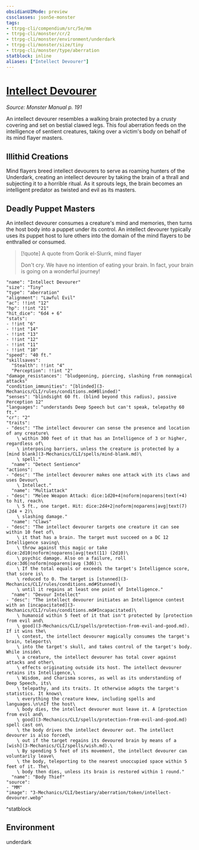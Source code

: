 ```yaml
---
obsidianUIMode: preview
cssclasses: json5e-monster
tags:
- ttrpg-cli/compendium/src/5e/mm
- ttrpg-cli/monster/cr/2
- ttrpg-cli/monster/environment/underdark
- ttrpg-cli/monster/size/tiny
- ttrpg-cli/monster/type/aberration
statblock: inline
aliases: ["Intellect Devourer"]
---
```

# [Intellect Devourer](3-Mechanics\CLI\bestiary\aberration/intellect-devourer.md)
*Source: Monster Manual p. 191*  

An intellect devourer resembles a walking brain protected by a crusty covering and set on bestial clawed legs. This foul aberration feeds on the intelligence of sentient creatures, taking over a victim's body on behalf of its mind flayer masters.

## Illithid Creations

Mind flayers breed intellect devourers to serve as roaming hunters of the Underdark, creating an intellect devourer by taking the brain of a thrall and subjecting it to a horrible ritual. As it sprouts legs, the brain becomes an intelligent predator as twisted and evil as its masters.

## Deadly Puppet Masters

An intellect devourer consumes a creature's mind and memories, then turns the host body into a puppet under its control. An intellect devourer typically uses its puppet host to lure others into the domain of the mind flayers to be enthralled or consumed.

> [!quote] A quote from Qorik el-Slurrk, mind flayer  
> 
> Don't cry. We have no intention of eating your brain. In fact, your brain is going on a wonderful journey!


```statblock
"name": "Intellect Devourer"
"size": "Tiny"
"type": "aberration"
"alignment": "Lawful Evil"
"ac": !!int "12"
"hp": !!int "21"
"hit_dice": "6d4 + 6"
"stats":
- !!int "6"
- !!int "14"
- !!int "13"
- !!int "12"
- !!int "11"
- !!int "10"
"speed": "40 ft."
"skillsaves":
  "Stealth": !!int "4"
  "Perception": !!int "2"
"damage_resistances": "bludgeoning, piercing, slashing from nonmagical attacks"
"condition_immunities": "[blinded](3-Mechanics/CLI/rules/conditions.md#Blinded)"
"senses": "blindsight 60 ft. (blind beyond this radius), passive Perception 12"
"languages": "understands Deep Speech but can't speak, telepathy 60 ft."
"cr": "2"
"traits":
- "desc": "The intellect devourer can sense the presence and location of any creature\
    \ within 300 feet of it that has an Intelligence of 3 or higher, regardless of\
    \ interposing barriers, unless the creature is protected by a [mind blank](3-Mechanics/CLI/spells/mind-blank.md)\
    \ spell."
  "name": "Detect Sentience"
"actions":
- "desc": "The intellect devourer makes one attack with its claws and uses Devour\
    \ Intellect."
  "name": "Multiattack"
- "desc": "Melee Weapon Attack: dice:1d20+4|noform|noparens|text(+4) to hit, reach\
    \ 5 ft., one target. Hit: dice:2d4+2|noform|noparens|avg|text(7) (2d4 + 2)\
    \ slashing damage."
  "name": "Claws"
- "desc": "The intellect devourer targets one creature it can see within 10 feet of\
    \ it that has a brain. The target must succeed on a DC 12 Intelligence saving\
    \ throw against this magic or take dice:2d10|noform|noparens|avg|text(11) (2d10)\
    \ psychic damage. Also on a failure, roll dice:3d6|noform|noparens|avg (3d6):\
    \ If the total equals or exceeds the target's Intelligence score, that score is\
    \ reduced to 0. The target is [stunned](3-Mechanics/CLI/rules/conditions.md#Stunned)\
    \ until it regains at least one point of Intelligence."
  "name": "Devour Intellect"
- "desc": "The intellect devourer initiates an Intelligence contest with an [incapacitated](3-Mechanics/CLI/rules/conditions.md#Incapacitated)\
    \ humanoid within 5 feet of it that isn't protected by [protection from evil and\
    \ good](3-Mechanics/CLI/spells/protection-from-evil-and-good.md). If it wins the\
    \ contest, the intellect devourer magically consumes the target's brain, teleports\
    \ into the target's skull, and takes control of the target's body. While inside\
    \ a creature, the intellect devourer has total cover against attacks and other\
    \ effects originating outside its host. The intellect devourer retains its Intelligence,\
    \ Wisdom, and Charisma scores, as well as its understanding of Deep Speech, its\
    \ telepathy, and its traits. It otherwise adopts the target's statistics. It knows\
    \ everything the creature knew, including spells and languages.\n\nIf the host\
    \ body dies, the intellect devourer must leave it. A [protection from evil and\
    \ good](3-Mechanics/CLI/spells/protection-from-evil-and-good.md) spell cast on\
    \ the body drives the intellect devourer out. The intellect devourer is also forced\
    \ out if the target regains its devoured brain by means of a [wish](3-Mechanics/CLI/spells/wish.md).\
    \ By spending 5 feet of its movement, the intellect devourer can voluntarily leave\
    \ the body, teleporting to the nearest unoccupied space within 5 feet of it. The\
    \ body then dies, unless its brain is restored within 1 round."
  "name": "Body Thief"
"source":
- "MM"
"image": "3-Mechanics/CLI/bestiary/aberration/token/intellect-devourer.webp"
```
^statblock

## Environment

underdark